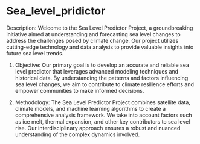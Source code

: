 # Sea_level_pridictor
Description:
Welcome to the Sea Level Predictor Project, a groundbreaking initiative aimed at understanding and forecasting sea level changes to address the challenges posed by climate change. Our project utilizes cutting-edge technology and data analysis to provide valuable insights into future sea level trends.
1. Objective:
Our primary goal is to develop an accurate and reliable sea level predictor that leverages advanced modeling techniques and historical data. By understanding the patterns and factors influencing sea level changes, we aim to contribute to climate resilience efforts and empower communities to make informed decisions.

2. Methodology:
The Sea Level Predictor Project combines satellite data, climate models, and machine learning algorithms to create a comprehensive analysis framework. We take into account factors such as ice melt, thermal expansion, and other key contributors to sea level rise. Our interdisciplinary approach ensures a robust and nuanced understanding of the complex dynamics involved.
